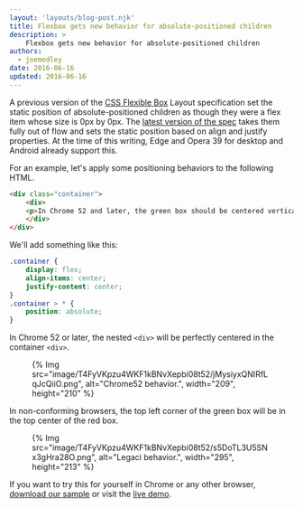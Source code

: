 ```yaml
---
layout: 'layouts/blog-post.njk'
title: Flexbox gets new behavior for absolute-positioned children
description: >
    Flexbox gets new behavior for absolute-positioned children
authors:
  - joemedley
date: 2016-06-16
updated: 2016-06-16
---
```


A previous version of the 
[CSS Flexible Box](https://developer.mozilla.org/docs/Web/CSS/CSS_Flexible_Box_Layout/Using_flexbox_to_lay_out_web_applications) 
Layout specification set the static position of absolute-positioned children as 
though they were a flex item whose size is 0px by 0px. The
[latest version of the spec](https://drafts.csswg.org/css-flexbox/#abspos-items)
takes them fully out  of flow and sets the static position based on align and
justify properties. At  the time of this writing, Edge and Opera 39 for desktop
and Android already  support this.

For an example, let's apply some positioning behaviors to the following HTML.

```html
<div class="container">
    <div>
    <p>In Chrome 52 and later, the green box should be centered vertically and horizontally in the red box.</p>
    </div>
</div>
```    

We'll add something like this:

```css
.container {  
    display: flex;  
    align-items: center;  
    justify-content: center;   
}  
.container > * {  
    position: absolute;  
}
```    

In Chrome 52 or later, the nested `<div>` will be perfectly centered in the 
container `<div>`. 

<figure>
{% Img src="image/T4FyVKpzu4WKF1kBNvXepbi08t52/jMysiyxQNIRfLqJcQiiO.png", alt="Chrome52 behavior.", width="209", height="210" %}
</figure>

In non-conforming browsers, the top left corner of the green box will be in the 
top center of the red box. 


<figure>
{% Img src="image/T4FyVKpzu4WKF1kBNvXepbi08t52/s5DoTL3U5SNx3gHra28O.png", alt="Legaci behavior.", width="295", height="213" %}
</figure>

If you want to try this for yourself in Chrome or any other browser,
[download our sample](https://github.com/GoogleChrome/samples/tree/gh-pages/css-flexbox-abspos)
or visit the [live demo](https://googlechrome.github.io/samples/css-flexbox-abspos/index.html).

